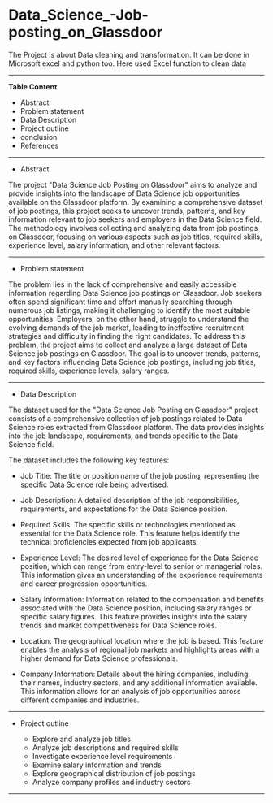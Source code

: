 # Data_Science_-Job-posting_on_Glassdoor
The Project is about Data cleaning and transformation. It can be done in Microsoft excel and python too. Here used Excel function to clean data

-----------------------------------------------------------------------------------------------------------------------------------------------------
__Table Content__

- Abstract 
- Problem statement
- Data Description 
- Project outline
- conclusion 
- References

-----------------------------------------------------------------------------------------------------------------------------------------------------

- Abstract 

The project "Data Science Job Posting on Glassdoor" aims to analyze and provide insights into the landscape of Data Science job opportunities available
on the Glassdoor platform.
By examining a comprehensive dataset of job postings, this project seeks to uncover trends, patterns, and key information relevant to job seekers 
and employers in the Data Science field.
The methodology involves collecting and analyzing data from job postings on Glassdoor, focusing on various aspects such as job titles, required skills, 
experience level, salary information, and other relevant factors. 

-----------------------------------------------------------------------------------------------------------------------------------------------------

- Problem statement

The problem lies in the lack of comprehensive and easily accessible information regarding Data Science job postings on Glassdoor. Job seekers often spend 
significant time and effort manually searching through numerous job listings, making it challenging to identify the most suitable opportunities.
Employers, on the other hand, struggle to understand the evolving demands of the job market, leading to ineffective recruitment strategies and difficulty 
in finding the right candidates.
To address this problem, the project aims to collect and analyze a large dataset of Data Science job postings on Glassdoor. The goal is to uncover trends,
patterns, and key factors influencing Data Science job postings, including job titles, required skills, experience levels, salary ranges.

-----------------------------------------------------------------------------------------------------------------------------------------------------

- Data Description

The dataset used for the "Data Science Job Posting on Glassdoor" project consists of a comprehensive collection of job postings related to Data Science 
roles extracted from Glassdoor platform. The data provides insights into the job landscape, requirements, and trends specific to the Data Science field.

The dataset includes the following key features:

  - Job Title: The title or position name of the job posting, representing the specific Data Science role being advertised.

  - Job Description: A detailed description of the job responsibilities, requirements, and expectations for the Data Science position. 

  - Required Skills: The specific skills or technologies mentioned as essential for the Data Science role. This feature helps identify the technical 
    proficiencies expected from job applicants.

  - Experience Level: The desired level of experience for the Data Science position, which can range from entry-level to senior or managerial roles. 
    This information gives an understanding of the experience requirements and career progression opportunities.

  - Salary Information: Information related to the compensation and benefits associated with the Data Science position, including salary ranges or 
    specific salary figures. This feature provides insights into the salary trends and market competitiveness for Data Science roles.

  - Location: The geographical location where the job is based. This feature enables the analysis of regional job markets and highlights areas with a 
    higher demand for Data Science professionals.

  - Company Information: Details about the hiring companies, including their names, industry sectors, and any additional information available. 
    This information allows for an analysis of job opportunities across different companies and industries.


-----------------------------------------------------------------------------------------------------------------------------------------------------

- Project outline

   - Explore and analyze job titles
   - Analyze job descriptions and required skills
   - Investigate experience level requirements
   - Examine salary information and trends
   - Explore geographical distribution of job postings
   - Analyze company profiles and industry sectors

-----------------------------------------------------------------------------------------------------------------------------------------------------






